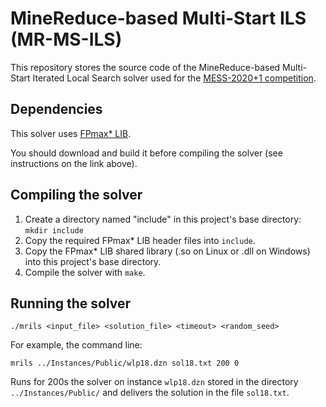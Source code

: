 # MineReduce-based Multi-Start ILS (MR-MS-ILS)
This repository stores the source code of the MineReduce-based Multi-Start Iterated Local Search solver used for the [MESS-2020+1 competition](https://www.ants-lab.it/mess2020/#competition).

## Dependencies

This solver uses [FPmax* LIB](https://github.com/marcelorhmaia/FPmax-LIB).

You should download and build it before compiling the solver (see instructions on the link above).

## Compiling the solver

1. Create a directory named "include" in this project's base directory:<br>`mkdir include`
2. Copy the required FPmax* LIB header files into `include`.
3. Copy the FPmax* LIB shared library (.so on Linux or .dll on Windows) into this project's base directory.
4. Compile the solver with `make`.

## Running the solver 

`./mrils <input_file> <solution_file> <timeout> <random_seed>`

For example, the command line:

`mrils ../Instances/Public/wlp18.dzn sol18.txt 200 0`

Runs for 200s the solver on instance `wlp18.dzn` stored in the directory `../Instances/Public/` and delivers the solution in the file `sol18.txt`.
